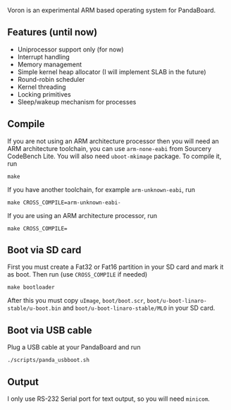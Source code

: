 Voron is an experimental ARM based operating system for PandaBoard.

## Features (until now)

* Uniprocessor support only (for now)
* Interrupt handling
* Memory management
* Simple kernel heap allocator (I will implement SLAB in the future)
* Round-robin scheduler
* Kernel threading
* Locking primitives
* Sleep/wakeup mechanism for processes


## Compile

If you are not using an ARM architecture processor then you will need
an ARM architecture toolchain, you can use `arm-none-eabi` from
Sourcery CodeBench Lite. You will also need `uboot-mkimage`
package. To compile it, run

    make

If you have another toolchain, for example `arm-unknown-eabi`, run

    make CROSS_COMPILE=arm-unknown-eabi-

If you are using an ARM architecture processor, run

    make CROSS_COMPILE=


## Boot via SD card

First you must create a Fat32 or Fat16 partition in your SD card and
mark it as boot. Then run (use `CROSS_COMPILE` if needed)

    make bootloader

After this you must copy `uImage`, `boot/boot.scr`,
`boot/u-boot-linaro-stable/u-boot.bin` and `boot/u-boot-linaro-stable/MLO`
in your SD card.


## Boot via USB cable

Plug a USB cable at your PandaBoard and run

    ./scripts/panda_usbboot.sh


## Output

I only use RS-232 Serial port for text output, so you will need `minicom`.

